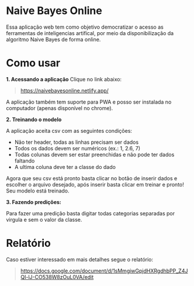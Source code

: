 # Naive Bayes Online

Essa aplicação web tem como objetivo democratizar o acesso as ferramentas de inteligencias artifical, por meio da disponibilização da algoritmo Naive Bayes de forma online.

# Como usar

**1. Acessando a aplicação**
Clique no link abaixo:
> https://naivebayesonline.netlify.app/
 
 A aplicação também tem suporte para PWA e posso ser instalada no computador (apenas disponível no chrome).

**2. Treinando o modelo**
    
 A aplicação aceita csv com as seguintes condições:
   
 - Não ter header, todas as linhas precisam ser dados
 - Todos os dados devem ser numéricos (ex.: 1, 2.6, 7)
 - Todas colunas devem ser estar preenchidas e não pode ter dados faltando
 - A ultima coluna deve ter a classe do dado

Agora que seu csv está pronto basta clicar no botão de inserir dados e escolher o arquivo desejado, após inserir basta clicar em treinar e pronto! Seu modelo está treinado.

**3. Fazendo predições:** 

Para fazer uma predição basta digitar todas categorias separadas por virgula e sem o valor da classe. 

# Relatório

Caso estiver interessado em mais detalhes segue o relatório: 

>https://docs.google.com/document/d/1sMmgiwGpjdHXRgdhbPP_Z4JQI-lJ-CO538W8zOuL0VA/edit
